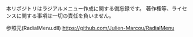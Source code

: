 本リポジトリはラジアルメニュー作成に関する備忘録です。
著作権等、ライセンスに関する事項は一切の責任を負いません。

参照元(RadialMenu.dll)
https://github.com/Julien-Marcou/RadialMenu
